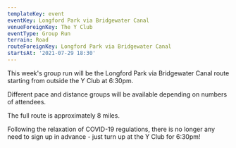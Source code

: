 ```yaml
---
templateKey: event
eventKey: Longford Park via Bridgewater Canal
venueForeignKey: The Y Club
eventType: Group Run
terrain: Road
routeForeignKey: Longford Park via Bridgewater Canal
startsAt: '2021-07-29 18:30'
---
```

This week's group run will be the Longford Park via Bridgewater Canal route starting from 
outside the Y Club at 6:30pm.

Different pace and distance groups will be available depending on
numbers of attendees.

The full route is approximately 8 miles.

Following the relaxation of COVID-19 regulations, there is no longer any need to sign up in advance -
just turn up at the Y Club for 6:30pm!
